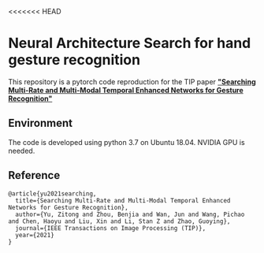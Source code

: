<<<<<<< HEAD
# Neural Architecture Search for hand gesture recognition
This repository is a pytorch code reproduction for the TIP paper [**"Searching Multi-Rate and Multi-Modal Temporal Enhanced Networks for Gesture Recognition"**](https://arxiv.org/pdf/2008.09412.pdf)


## Environment
The code is developed using python 3.7 on Ubuntu 18.04. NVIDIA GPU is needed.

## Reference
```
@article{yu2021searching,
  title={Searching Multi-Rate and Multi-Modal Temporal Enhanced Networks for Gesture Recognition},
  author={Yu, Zitong and Zhou, Benjia and Wan, Jun and Wang, Pichao and Chen, Haoyu and Liu, Xin and Li, Stan Z and Zhao, Guoying},
  journal={IEEE Transactions on Image Processing (TIP)},
  year={2021}
}
```

